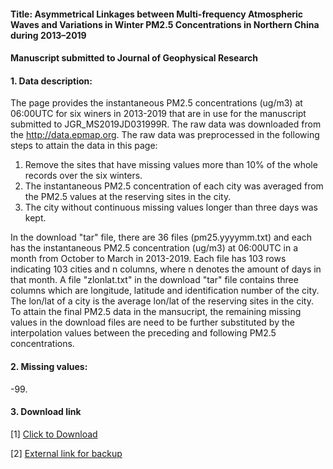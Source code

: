 #### Title: Asymmetrical Linkages between Multi-frequency Atmospheric Waves and Variations in Winter PM2.5 Concentrations in Northern China during 2013–2019
#### Manuscript submitted to Journal of Geophysical Research

#### 1. Data description:
The page provides the instantaneous PM2.5 concentrations (ug/m3) at 06:00UTC for six winers in 2013-2019 that are in use for the manuscript submitted to JGR_MS2019JD031999R.
The raw data was downloaded from the http://data.epmap.org. The raw data was preprocessed in the following steps to attain the data in this page: 
1. Remove the sites that have missing values more than 10% of the whole records over the six winters.
2. The instantaneous PM2.5 concentration of each city was averaged from the PM2.5 values at the reserving sites in the city.
3. The city without continuous missing values longer than three days was kept.

In the download "tar" file, there are 36 files (pm25.yyyymm.txt) and each has the instantaneous PM2.5 concentration (ug/m3) at 06:00UTC in a month from October to March in 2013-2019. Each file has 103 rows indicating 103 cities and n columns, where n denotes the amount of days in that month. A file "zlonlat.txt" in the download "tar" file contains three columns which are longitude, latitude and identification number of the city. The lon/lat of a city is the average lon/lat of the reserving sites in the city. To attain the final PM2.5 data in the mansucript, the remaining missing values in the download files are need to be further substituted by the interpolation values between the preceding and following PM2.5 concentrations.

#### 2. Missing values:
-99.

#### 3. Download link
[1] [Click to Download](https://wenyuan-chang.github.io/JGR_MS2019JD031999R/LCT14UTC06.tar)

[2] [External link for backup](http://www.lapc.ac.cn/t.php?t=1586264287)

